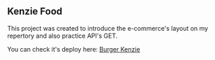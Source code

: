 ## Kenzie Food

This project was created to introduce the e-commerce's layout on my repertory and also practice API's GET. 

You can check it's deploy here: <a href="https://react-entrega-s1-hamburgueria-da-kenzie-igorcenzi-igorcenzi2.vercel.app/">Burger Kenzie</a>
